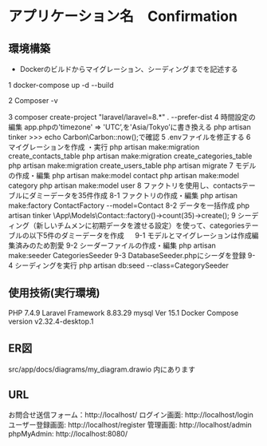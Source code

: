 # アプリケーション名　Confirmation

## 環境構築
- Dockerのビルドからマイグレーション、シーディングまでを記述する

1 docker-compose up -d --build

2 Composer -v

3 composer create-project "laravel/laravel=8.*" . --prefer-dist
4 時間設定の編集 app.phpの'timezone' => 'UTC’,を'Asia/Tokyo’に書き換える
  php artisan tinker >>> echo Carbon\Carbon::now();で確認
5 .envファイルを修正する
6 マイグレーションを作成 ・実行
  php artisan make:migration create_contacts_table
  php artisan make:migration create_categories_table
  php artisan make:migration create_users_table
  php artisan migrate
7 モデルの作成・編集
php artisan make:model contact
php artisan make:model category
php artisan make:model user
8 ファクトリを使用し、contactsテーブルにダミーデータを35件作成
8-1 ファクトリの作成・編集
    php artisan make:factory ContactFactory --model=Contact
8-2 データを一括作成
    php artisan tinker
    \App\Models\Contact::factory()->count(35)->create();
9 シーディング（新しいチムメンに初期データを渡せる設定）を使って、categoriesテーブルの以下5件のダミーデータを作成 　
9-1 モデルとマイグレーションは作成編集済みのため割愛
9-2 シーダーファイルの作成・編集
    php artisan make:seeder CategoriesSeeder
9-3 DatabaseSeeder.phpにシーダを登録
9-4 シーディングを実行
    php artisan db:seed --class=CategorySeeder

## 使用技術(実行環境)
PHP 7.4.9
Laravel Framework 8.83.29
mysql  Ver 15.1
Docker Compose version v2.32.4-desktop.1

## ER図
src/app/docs/diagrams/my_diagram.drawio 内にあります
## URL
お問合せ送信フォーム：http://localhost/
ログイン画面: http://localhost/login
ユーザー登録画面: http://localhost/register
管理画面: http://localhost/admin
phpMyAdmin: http://localhost:8080/

